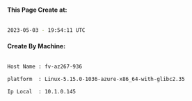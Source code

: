 
   
#### This Page Create at:

```bash

2023-05-03 - 19:54:11 UTC

```

#### Create By Machine:

```bash

Host Name : fv-az267-936

platform  : Linux-5.15.0-1036-azure-x86_64-with-glibc2.35

Ip Local  : 10.1.0.145

```

